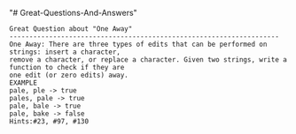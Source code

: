 "# Great-Questions-And-Answers" 
	
	Great Question about "One Away"
	--------------------------------------------------------------------
	One Away: There are three types of edits that can be performed on strings: insert a character,
	remove a character, or replace a character. Given two strings, write a function to check if they are
	one edit (or zero edits) away.
	EXAMPLE 
	pale, ple -> true
	pales, pale -> true
	pale, bale -> true
	pale, bake -> false
	Hints:#23, #97, #130